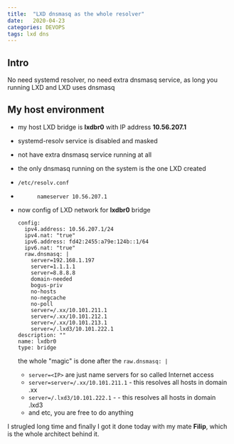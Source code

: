 ```yaml
---
title:  "LXD dnsmasq as the whole resolver"
date:   2020-04-23
categories: DEVOPS
tags: lxd dns
---
```


## Intro

No need systemd resolver, no need extra dnsmasq service, as long you running LXD and LXD uses dnsmasq

## My host environment

* my host LXD bridge is **lxdbr0** with IP address **10.56.207.1**
* systemd-resolv service is disabled and masked
* not have extra dnsmasq service running at all
* the only dnsmasq running on the system is the one LXD created
* `/etc/resolv.conf`
* 
    ```
          nameserver 10.56.207.1
    ```

* now config of LXD network for **lxdbr0** bridge

    ```
    config:
      ipv4.address: 10.56.207.1/24
      ipv4.nat: "true"
      ipv6.address: fd42:2455:a79e:124b::1/64
      ipv6.nat: "true"
      raw.dnsmasq: |
        server=192.168.1.197
        server=1.1.1.1
        server=8.8.8.8
        domain-needed
        bogus-priv
        no-hosts
        no-negcache
        no-poll
        server=/.xx/10.101.211.1
        server=/.xx/10.101.212.1
        server=/.xx/10.101.213.1
        server=/.lxd3/10.101.222.1
    description: ""
    name: lxdbr0
    type: bridge
    ```
    the whole "magic" is done after the `raw.dnsmasq: |`

  * `server=<IP>` are just name servers for so called Internet access
  * `server=server=/.xx/10.101.211.1` - this resolves all hosts in domain .xx
  * `server=/.lxd3/10.101.222.1` - - this resolves all hosts in domain .lxd3
  * and etc, you are free to do anything

I strugled long time and finally I got it done today with my mate **Filip**, which is the whole architect behind it.
